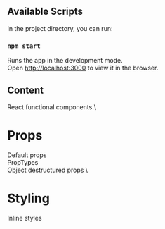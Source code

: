 ## Available Scripts

In the project directory, you can run:

### `npm start`

Runs the app in the development mode.\
Open [http://localhost:3000](http://localhost:3000) to view it in the browser.


## Content

React functional components.\
# Props
Default props\
PropTypes\
Object destructured props \

# Styling
Inline styles